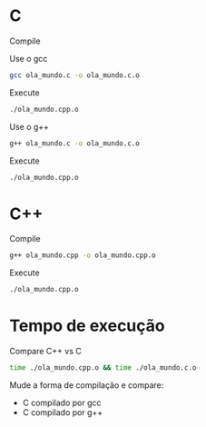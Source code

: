 # C

Compile

Use o gcc

```bash
gcc ola_mundo.c -o ola_mundo.c.o
```

Execute

```bash
./ola_mundo.cpp.o 
```

Use o g++

```bash
g++ ola_mundo.c -o ola_mundo.c.o
```

Execute

```bash
./ola_mundo.cpp.o 
```

# C++

Compile

```bash
g++ ola_mundo.cpp -o ola_mundo.cpp.o
```

Execute

```bash
./ola_mundo.cpp.o 
```

# Tempo de execução 

Compare
C++ vs C

```bash
time ./ola_mundo.cpp.o && time ./ola_mundo.c.o
```

Mude a forma de compilação e compare:
 - C compilado por gcc
 - C compilado por g++


